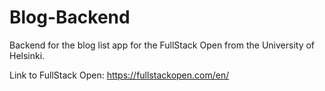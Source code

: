 # Blog-Backend
Backend for the blog list app for the FullStack Open from the University of Helsinki.

Link to FullStack Open:
https://fullstackopen.com/en/